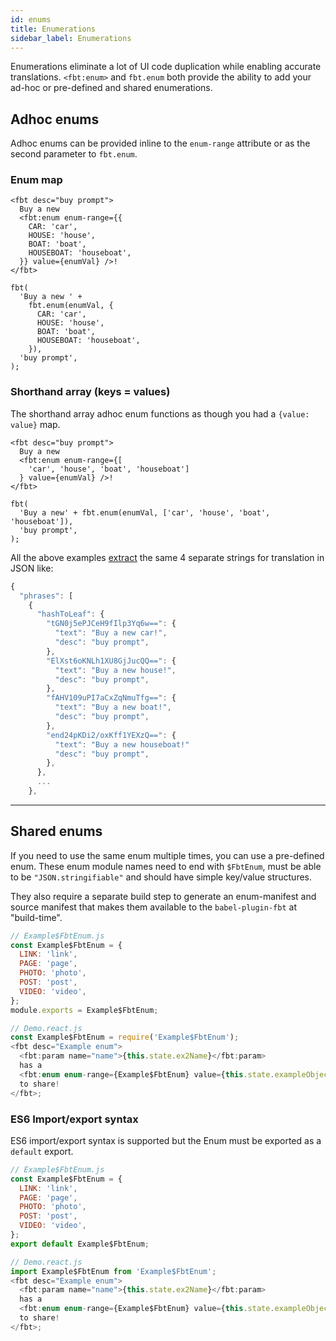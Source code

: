 ```yaml
---
id: enums
title: Enumerations
sidebar_label: Enumerations
---
```


Enumerations eliminate a lot of UI code duplication while enabling accurate translations. `<fbt:enum>` and `fbt.enum` both provide the ability to add your ad-hoc or pre-defined and shared enumerations.

## Adhoc enums

Adhoc enums can be provided inline to the `enum-range` attribute or as the second parameter to `fbt.enum`.

### Enum map

```
<fbt desc="buy prompt">
  Buy a new
  <fbt:enum enum-range={{
    CAR: 'car',
    HOUSE: 'house',
    BOAT: 'boat',
    HOUSEBOAT: 'houseboat',
  }} value={enumVal} />!
</fbt>

fbt(
  'Buy a new ' +
    fbt.enum(enumVal, {
      CAR: 'car',
      HOUSE: 'house',
      BOAT: 'boat',
      HOUSEBOAT: 'houseboat',
    }),
  'buy prompt',
);
```

### Shorthand array (keys = values)

The shorthand array adhoc enum functions as though you had a `{value: value}` map.

```
<fbt desc="buy prompt">
  Buy a new
  <fbt:enum enum-range={[
    'car', 'house', 'boat', 'houseboat']
  } value={enumVal} />!
</fbt>

fbt(
  'Buy a new' + fbt.enum(enumVal, ['car', 'house', 'boat', 'houseboat']),
  'buy prompt',
);
```

All the above examples [extract](collection.md) the same 4 separate strings for translation in JSON like:

```js
{
  "phrases": [
    {
      "hashToLeaf": {
        "tGN0j5ePJCeH9fIlp3Yq6w==": {
          "text": "Buy a new car!",
          "desc": "buy prompt",
        },
        "ElXst6oKNLh1XU8GjJucQQ==": {
          "text": "Buy a new house!",
          "desc": "buy prompt",
        },
        "fAHV109uPI7aCxZqNmuTfg==": {
          "text": "Buy a new boat!",
          "desc": "buy prompt",
        },
        "end24pKDi2/oxKff1YEXzQ==": {
          "text": "Buy a new houseboat!"
          "desc": "buy prompt",
        },
      },
      ...
    },
```

---

## Shared enums

If you need to use the same enum multiple times, you can use a pre-defined
enum. These enum module names need to end with `$FbtEnum`, must be able to be `"JSON.stringifiable"` and
should have simple key/value structures.

They also require a separate build step to generate an enum-manifest and source manifest that makes
them available to the `babel-plugin-fbt` at "build-time".

```js
// Example$FbtEnum.js
const Example$FbtEnum = {
  LINK: 'link',
  PAGE: 'page',
  PHOTO: 'photo',
  POST: 'post',
  VIDEO: 'video',
};
module.exports = Example$FbtEnum;

// Demo.react.js
const Example$FbtEnum = require('Example$FbtEnum');
<fbt desc="Example enum">
  <fbt:param name="name">{this.state.ex2Name}</fbt:param>
  has a
  <fbt:enum enum-range={Example$FbtEnum} value={this.state.exampleObject} />
  to share!
</fbt>;
```

### ES6 Import/export syntax

ES6 import/export syntax is supported but the Enum must be exported as a
`default` export.

```js
// Example$FbtEnum.js
const Example$FbtEnum = {
  LINK: 'link',
  PAGE: 'page',
  PHOTO: 'photo',
  POST: 'post',
  VIDEO: 'video',
};
export default Example$FbtEnum;

// Demo.react.js
import Example$FbtEnum from 'Example$FbtEnum';
<fbt desc="Example enum">
  <fbt:param name="name">{this.state.ex2Name}</fbt:param>
  has a
  <fbt:enum enum-range={Example$FbtEnum} value={this.state.exampleObject} />
  to share!
</fbt>;
```
